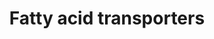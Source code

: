 ---
annotations:
- type: Pathway Ontology
  value: transport pathway
authors:
- Jkearns445
description: Long chain fatty acid (LCFA) transporters in different tissues
last-edited: 2021-02-26
organisms:
- Homo sapiens
redirect_from:
- /index.php/Pathway:WP5061
- /instance/WP5061
schema-jsonld:
- '@context': https://schema.org/
  '@id': https://wikipathways.github.io/pathways/WP5061.html
  '@type': Dataset
  creator:
    '@type': Organization
    name: WikiPathways
  description: Long chain fatty acid (LCFA) transporters in different tissues
  keywords:
  - ''
  - FABP3
  - LCFAs
  - FABP1
  - SLC27A6
  - SLC27A4
  - ACSL5
  - SLC27A1
  - SLC27A5
  - FABP7
  - ACSL4
  - SLC27A2
  - ACSL3
  - COENZYME A
  - SLC27A3
  - ACSBG2
  - ACSBG1
  - FABP4
  - FABP5
  - FABP9
  - CD36
  - FABP2
  - FABP6
  - ACSL6
  - ACSL1
  - DBI
  license: CC0
  name: Fatty acid transporters
seo: CreativeWork
title: Fatty acid transporters
wpid: WP5061
---
